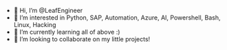 - 👋 Hi, I’m @LeafEngineer
- 👀 I’m interested in Python, SAP, Automation, Azure, AI, Powershell, Bash, Linux, Hacking
- 🌱 I’m currently learning all of above :)
- 💞️ I’m looking to collaborate on my little projects!

<!---
LeafEngineer/LeafEngineer is a ✨ special ✨ repository because its `README.md` (this file) appears on your GitHub profile.
You can click the Preview link to take a look at your changes.
--->
